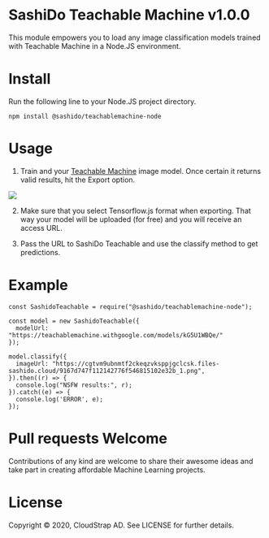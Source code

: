 # SashiDo Teachable Machine v1.0.0

This module empowers you to load any image classification models trained with Teachable Machine in a Node.JS environment. 

# Install

Run the following line to your Node.JS project directory.

`npm install @sashido/teachablemachine-node`

# Usage

1. Train and your [Teachable Machine](https://teachablemachine.withgoogle.com/train) image model. Once certain it returns valid results, hit the Export option.

![](https://media-blog.sashido.io/content/images/2020/08/export_model_cursor.png)

2. Make sure that you select Tensorflow.js format when exporting. That way your model will be uploaded (for free) and you will receive an access URL.

3. Pass the URL to SashiDo Teachable and use the classify method to get predictions.

# Example
```
const SashidoTeachable = require("@sashido/teachablemachine-node");

const model = new SashidoTeachable({
  modelUrl: "https://teachablemachine.withgoogle.com/models/kG5U1WBQe/"
});

model.classify({
  imageUrl: "https://cgtvm9ubnmtf2ckeqzvksppjgclcsk.files-sashido.cloud/9167d747f112142776f546815102e32b_1.png",
}).then((r) => {
  console.log("NSFW results:", r);
}).catch((e) => {
  console.log('ERROR', e);
});
```
# Pull requests Welcome

Contributions of any kind are welcome to share their awesome ideas and take part in creating affordable Machine Learning projects. 

# License

Copyright © 2020, CloudStrap AD. See LICENSE for further details.
